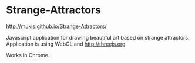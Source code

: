 # Strange-Attractors

http://mukis.github.io/Strange-Attractors/

Javascript application for drawing beautiful art based on strange attractors.
Application is using WebGL and http://threejs.org

Works in Chrome.
